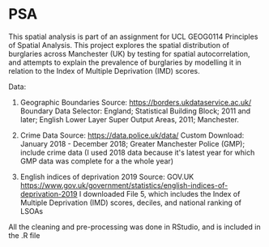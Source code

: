 # PSA

This spatial analysis is part of an assignment for UCL GEOG0114 Principles of Spatial Analysis.
This project explores the spatial distribution of burglaries across Manchester (UK) by testing for spatial autocorrelation, and attempts to explain the prevalence of burglaries by modelling it in relation to the Index of Multiple Deprivation (IMD) scores. 

Data:
1) Geographic Boundaries 
Source: https://borders.ukdataservice.ac.uk/ 
Boundary Data Selector: England; Statistical Building Block; 2011 and later;  English Lower Layer Super Output Areas, 2011; Manchester.

2) Crime Data
Source:  https://data.police.uk/data/
Custom Download: January 2018 - December 2018; Greater Manchester Police (GMP); include crime data 
(I used 2018 data because it's latest year for which GMP data was complete for a the whole year)
	
3) English indices of deprivation 2019
Source: GOV.UK https://www.gov.uk/government/statistics/english-indices-of-deprivation-2019
I downloaded File 5, which includes the Index of Multiple Deprivation (IMD) scores, deciles, and national ranking of LSOAs

All the cleaning and pre-processing was done in RStudio, and is included in the .R file
